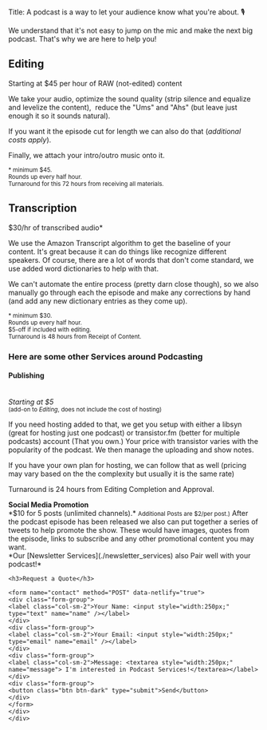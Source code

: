 Title: A podcast is a way to let your audience know what you're about. 🎙️

<div class="row">
<div class="col-md-7">
We understand that it's not easy to jump on the mic and make the next big podcast. That's why we are here to help you!
<div class="mt-2 card-deck">

<div class="p-3 border-0 card">
<h2 class="p-2 card-title bg-dark text-light">Editing</h2>
<span class="font-italic">Starting at $45 per hour of RAW (not-edited) content</span> 
<div class="card-body">
<p>
We take your audio, optimize the sound quality (strip silence and equalize and levelize the content),  reduce the "Ums" and "Ahs" (but leave just enough it so it sounds natural).
</p>

<p>
If you want it the episode cut for length we can also do that (<em>additional costs apply</em>).
</p>

<p>
Finally, we attach your intro/outro music onto it.
</p>

<p>
</p>
</div>
<small class="card-footer font-italic">
* minimum $45.
</br>Rounds up every half hour.
</br>Turnaround for this 72 hours from receiving all materials.</small>
</div>

<div class="border-0 card p-3">
<h2 class="p-2 card-title bg-dark text-light">Transcription</h2>
<span class="font-italic">$30/hr of transcribed audio*</span>
<div class="card-body">
<p>
We use the Amazon Transcript algorithm to get the baseline of your content. It's great because it can do things like recognize different speakers. Of course, there are a lot of words that don't come standard, we use added word dictionaries to help with that.
</p>
<p>
We can't automate the entire process (pretty darn close though), so we also manually go through each the episode and make any corrections by hand (and add any new dictionary entries as they come up).  
</p>

</div>
<small class="card-footer"> * minimum $30.
</br>Rounds up every half hour.
</br>$5-off if included with editing.
</br>Turnaround is 48 hours from Receipt of Content.
</small>
</div>
</div>
<div class="mt-3">
<h3 class="p-2 text-light bg-dark">Here are some other Services around Podcasting</h3>
<div class="card-deck">
<div class="border-0 card p-2">
<h4 class="card-title p-1 bg-dark text-light">Publishing</h4>
</br>
<em>Starting at $5</em>
</br>
<small>(add-on to <em>Editing</em>, does not include the cost of hosting)</small>
<p>
If you need hosting added to that, we get you setup with either a libsyn (great for hosting just one podcast) or transistor.fm (better for multiple podcasts) account (That you own.) Your price with transistor varies with the popularity of the podcast. We then manage the uploading and show notes.
</p>

<p>
If you have your own plan for hosting, we can follow that as well (pricing may vary based on the the complexity but usually it is the same rate)
</p>
<p>
	Turnaround is 24 hours from Editing Completion and Approval.
</p>
</div>
<div class="card border-0">
	<b>Social Media Promotion</b>
	</br>
	*$10 for 5 posts (unlimited channels).* 
	<small>Additional Posts are $2/per post.)</small>
	After the podcast episode has been released we also can put together a series of tweets to help promote the show. These would have images, quotes from the episode, links to subscribe and any other promotional content you may want. 

</div>
<div>
	*Our [Newsletter Services](./newsletter_services) also Pair well with your podcast!* 
</div>
</div>
</div>
</div>
<div class="col-md-4 mx-2 mt-5">
	<div class="jumbotron">

	<h3>Request a Quote</h3>

	<form name="contact" method="POST" data-netlify="true">
	<div class="form-group">
	<label class="col-sm-2">Your Name: <input style="width:250px;" type="text" name="name" /></label>   
	</div>
	<div class="form-group">
	<label class="col-sm-2">Your Email: <input style="width:250px;"  type="email" name="email" /></label>
	</div>
	<div class="form-group">
	<label class="col-sm-2">Message: <textarea style="width:250px;" name="message"> I'm interested in Podcast Services!</textarea></label>
	</div>
	<div class="form-group">
	<button class="btn btn-dark" type="submit">Send</button>
	</div>
	</form>
	</div>
	</div>
